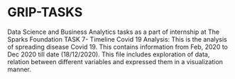 # GRIP-TASKS
Data Science and Business Analytics tasks as a part of internship at The Sparks Foundation
TASK 7- Timeline Covid 19 Analysis:
This is the analysis of spreading disease Covid 19. This contains information from Feb, 2020 to Dec 2020 till date (18/12/2020).
This file includes exploration of data, relation between different variables and expressed them in a visualization manner.

